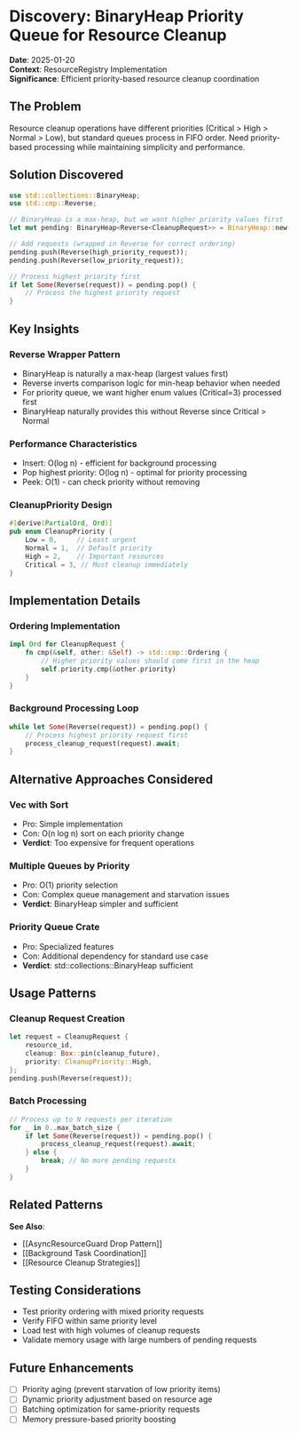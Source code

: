 # Discovery: BinaryHeap Priority Queue for Resource Cleanup

**Date**: 2025-01-20  
**Context**: ResourceRegistry Implementation  
**Significance**: Efficient priority-based resource cleanup coordination

## The Problem

Resource cleanup operations have different priorities (Critical > High > Normal > Low), but standard queues process in FIFO order. Need priority-based processing while maintaining simplicity and performance.

## Solution Discovered

```rust
use std::collections::BinaryHeap;
use std::cmp::Reverse;

// BinaryHeap is a max-heap, but we want higher priority values first
let mut pending: BinaryHeap<Reverse<CleanupRequest>> = BinaryHeap::new();

// Add requests (wrapped in Reverse for correct ordering)
pending.push(Reverse(high_priority_request));
pending.push(Reverse(low_priority_request));

// Process highest priority first
if let Some(Reverse(request)) = pending.pop() {
    // Process the highest priority request
}
```

## Key Insights

### Reverse Wrapper Pattern
- BinaryHeap is naturally a max-heap (largest values first)
- Reverse<T> inverts comparison logic for min-heap behavior when needed
- For priority queue, we want higher enum values (Critical=3) processed first
- BinaryHeap naturally provides this without Reverse since Critical > Normal

### Performance Characteristics
- Insert: O(log n) - efficient for background processing
- Pop highest priority: O(log n) - optimal for priority processing
- Peek: O(1) - can check priority without removing

### CleanupPriority Design
```rust
#[derive(PartialOrd, Ord)]
pub enum CleanupPriority {
    Low = 0,     // Least urgent
    Normal = 1,  // Default priority  
    High = 2,    // Important resources
    Critical = 3, // Must cleanup immediately
}
```

## Implementation Details

### Ordering Implementation
```rust
impl Ord for CleanupRequest {
    fn cmp(&self, other: &Self) -> std::cmp::Ordering {
        // Higher priority values should come first in the heap
        self.priority.cmp(&other.priority)
    }
}
```

### Background Processing Loop
```rust
while let Some(Reverse(request)) = pending.pop() {
    // Process highest priority request first
    process_cleanup_request(request).await;
}
```

## Alternative Approaches Considered

### Vec with Sort
- Pro: Simple implementation
- Con: O(n log n) sort on each priority change
- **Verdict**: Too expensive for frequent operations

### Multiple Queues by Priority
- Pro: O(1) priority selection
- Con: Complex queue management and starvation issues
- **Verdict**: BinaryHeap simpler and sufficient

### Priority Queue Crate
- Pro: Specialized features
- Con: Additional dependency for standard use case
- **Verdict**: std::collections::BinaryHeap sufficient

## Usage Patterns

### Cleanup Request Creation
```rust
let request = CleanupRequest {
    resource_id,
    cleanup: Box::pin(cleanup_future),
    priority: CleanupPriority::High,
};
pending.push(Reverse(request));
```

### Batch Processing
```rust
// Process up to N requests per iteration
for _ in 0..max_batch_size {
    if let Some(Reverse(request)) = pending.pop() {
        process_cleanup_request(request).await;
    } else {
        break; // No more pending requests
    }
}
```

## Related Patterns

**See Also**:
- [[AsyncResourceGuard Drop Pattern]]
- [[Background Task Coordination]]
- [[Resource Cleanup Strategies]]

## Testing Considerations

- Test priority ordering with mixed priority requests
- Verify FIFO within same priority level
- Load test with high volumes of cleanup requests
- Validate memory usage with large numbers of pending requests

## Future Enhancements

- [ ] Priority aging (prevent starvation of low priority items)
- [ ] Dynamic priority adjustment based on resource age
- [ ] Batching optimization for same-priority requests
- [ ] Memory pressure-based priority boosting